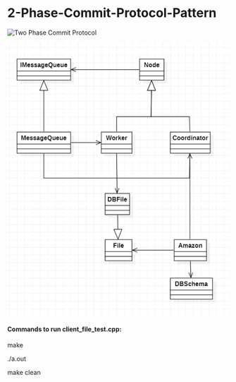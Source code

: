 # 2-Phase-Commit-Protocol-Pattern

![Two Phase Commit Protocol](./assets/2_phase_commit.png)

![Class Diagram](./assets/class_diagram.png)

#### Commands to run client_file_test.cpp:

make

./a.out

make clean
